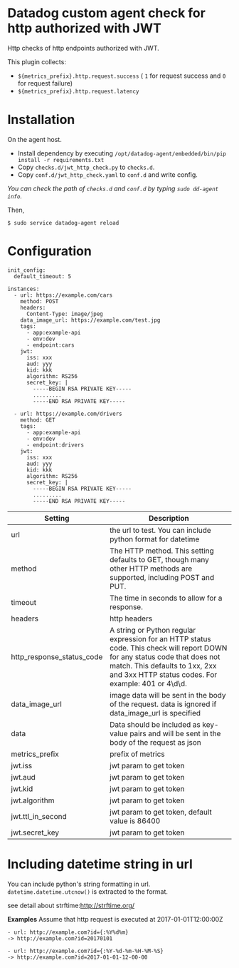 Datadog custom agent check for http authorized with JWT
===
Http checks of http endpoints authorized with JWT.

This plugin collects:
- `${metrics_prefix}.http.request.success` ( `1` for request success and `0` for request failure)
- `${metrics_prefix}.http.request.latency`

# Installation

On the agent host.
- Install dependency by executing `/opt/datadog-agent/embedded/bin/pip install -r requirements.txt`
- Copy `checks.d/jwt_http_check.py` to `checks.d`.
- Copy `conf.d/jwt_http_check.yaml` to `conf.d` and write config.

*You can check the path of `checks.d` and `conf.d` by typing `sudo dd-agent info`.*

Then,
```
$ sudo service datadog-agent reload
```


# Configuration

```
init_config:
  default_timeout: 5

instances:
  - url: https://example.com/cars
    method: POST
    headers:
      Content-Type: image/jpeg
    data_image_url: https://example.com/test.jpg
    tags:
      - app:example-api
      - env:dev
      - endpoint:cars
    jwt:
      iss: xxx
      aud: yyy
      kid: kkk
      algorithm: RS256
      secret_key: |
        -----BEGIN RSA PRIVATE KEY-----
        .........
        -----END RSA PRIVATE KEY-----

  - url: https://example.com/drivers
    method: GET
    tags:
      - app:example-api
      - env:dev
      - endpoint:drivers
    jwt:
      iss: xxx
      aud: yyy
      kid: kkk
      algorithm: RS256
      secret_key: |
        -----BEGIN RSA PRIVATE KEY-----
        .........
        -----END RSA PRIVATE KEY-----
```

|Setting |Description|
|---|---|
|url | the url to test. You can include python format for datetime|
|method | The HTTP method. This setting defaults to GET, though many other HTTP methods are supported, including POST and PUT.  |
|timeout | The time in seconds to allow for a response.|
|headers | http headers|
| http_response_status_code|A string or Python regular expression for an HTTP status code. This check will report DOWN for any status code that does not match. This defaults to 1xx, 2xx and 3xx HTTP status codes. For example: 401 or 4\d\d.|
| data_image_url | image data will be sent in the body of the request. data is ignored if data_image_url is specified|
| data | Data should be included as key-value pairs and will be sent in the body of the request as json|
| metrics_prefix | prefix of metrics |
| jwt.iss | jwt param to get token |
| jwt.aud  |  jwt param to get token |
| jwt.kid  |  jwt param to get token |
| jwt.algorithm  |  jwt param to get token |
| jwt.ttl_in_second  |  jwt param to get token, default value is 86400 |
| jwt.secret_key  |  jwt param to get token |


# Including datetime string in url

You can include python's string formatting in url.
`datetime.datetime.utcnow()` is extracted to the format.

see detail about strftime:http://strftime.org/

**Examples**
Assume that http request is executed at 2017-01-01T12:00:00Z

``` abap
- url: http://example.com?id={:%Y%d%m}
-> http://example.com?id=20170101

- url: http://example.com?id={:%Y-%d-%m-%H-%M-%S}
-> http://example.com?id=2017-01-01-12-00-00
```
